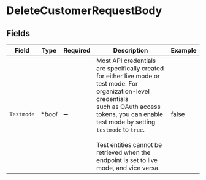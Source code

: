# DeleteCustomerRequestBody


## Fields

| Field                                                                                                                                                                                                                                                                                                | Type                                                                                                                                                                                                                                                                                                 | Required                                                                                                                                                                                                                                                                                             | Description                                                                                                                                                                                                                                                                                          | Example                                                                                                                                                                                                                                                                                              |
| ---------------------------------------------------------------------------------------------------------------------------------------------------------------------------------------------------------------------------------------------------------------------------------------------------- | ---------------------------------------------------------------------------------------------------------------------------------------------------------------------------------------------------------------------------------------------------------------------------------------------------- | ---------------------------------------------------------------------------------------------------------------------------------------------------------------------------------------------------------------------------------------------------------------------------------------------------- | ---------------------------------------------------------------------------------------------------------------------------------------------------------------------------------------------------------------------------------------------------------------------------------------------------- | ---------------------------------------------------------------------------------------------------------------------------------------------------------------------------------------------------------------------------------------------------------------------------------------------------- |
| `Testmode`                                                                                                                                                                                                                                                                                           | **bool*                                                                                                                                                                                                                                                                                              | :heavy_minus_sign:                                                                                                                                                                                                                                                                                   | Most API credentials are specifically created for either live mode or test mode. For organization-level credentials<br/>such as OAuth access tokens, you can enable test mode by setting `testmode` to `true`.<br/><br/>Test entities cannot be retrieved when the endpoint is set to live mode, and vice versa. | false                                                                                                                                                                                                                                                                                                |